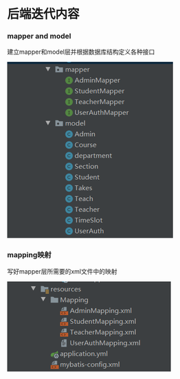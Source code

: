 # 后端迭代内容

### mapper and model

建立mapper和model层并根据数据库结构定义各种接口

![mapper&model](./mapper&model.png)

### mapping映射

写好mapper层所需要的xml文件中的映射

![xml配置](./xml配置.png)